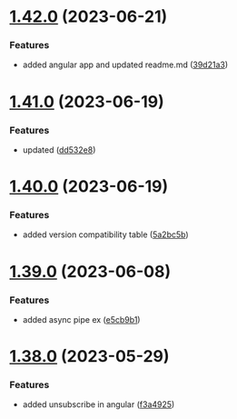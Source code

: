 # [1.42.0](https://github.com/manthanank/learn-angular/compare/v1.41.0...v1.42.0) (2023-06-21)


### Features

* added angular app and updated readme.md ([39d21a3](https://github.com/manthanank/learn-angular/commit/39d21a344f4360585d1c46092d487e4775f8f594))



# [1.41.0](https://github.com/manthanank/learn-angular/compare/v1.40.0...v1.41.0) (2023-06-19)


### Features

* updated ([dd532e8](https://github.com/manthanank/learn-angular/commit/dd532e89cb7351ecda00cf348bdf68218b4d7e6d))



# [1.40.0](https://github.com/manthanank/learn-angular/compare/v1.39.0...v1.40.0) (2023-06-19)


### Features

* added version compatibility table ([5a2bc5b](https://github.com/manthanank/learn-angular/commit/5a2bc5bcaeccd6a1ea85d3b1b5c2a5ebec97229f))



# [1.39.0](https://github.com/manthanank/learn-angular/compare/v1.38.0...v1.39.0) (2023-06-08)


### Features

* added async pipe ex ([e5cb9b1](https://github.com/manthanank/learn-angular/commit/e5cb9b14fb5525d97552e2eaee3bab17789b287f))



# [1.38.0](https://github.com/manthanank/learn-angular/compare/v1.37.0...v1.38.0) (2023-05-29)


### Features

* added unsubscribe in angular ([f3a4925](https://github.com/manthanank/learn-angular/commit/f3a4925d57303e5ad2f7ba229605d735b76d6901))



